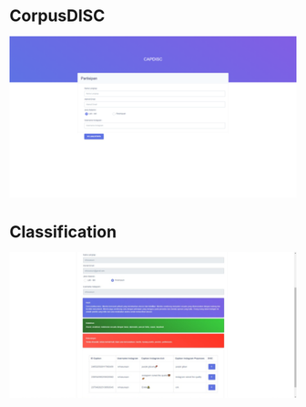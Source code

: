 # CorpusDISC

![Image description](https://github.com/Pcpkomputer/CorpusDISC/raw/master/sneakpeak1.png)
# Classification
![Image description](https://github.com/Pcpkomputer/CorpusDISC/raw/master/sneakpeak2.png)